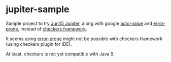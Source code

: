 # jupiter-sample
Sample project to try [Junit5 Jupiter](https://junit.org/junit5/), along with google [auto-value](https://github.com/google/auto/tree/master/value) and [error-prone](http://errorprone.info/), instead of [checkers framework](https://checkerframework.org/).

It seems using [error-prone](http://errorprone.info/) might not be possible with checkers framework (using checkers plugin for IDE). 

At least, checkers is not yet compatible with Java 9.
